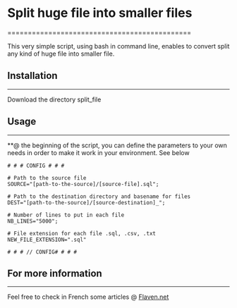 
# Split huge file into smaller files
=============================================

This very simple script, using bash in command line, enables to convert split any kind of huge file into smaller file.



## Installation
---------------------
Download the directory split_file



## Usage
--------------

**@ the beginning of the script, you can define the parameters to your own needs in order to make it work in your environment. See below

```
# # # CONFIG # # # 

# Path to the source file
SOURCE="[path-to-the-source]/[source-file].sql";

# Path to the destination directory and basename for files
DEST="[path-to-the-source]/[source-destination]_"; 

# Number of lines to put in each file
NB_LINES="5000";

# File extension for each file .sql, .csv, .txt
NEW_FILE_EXTENSION=".sql"

# # # // CONFIG# # # # 

```




## For more information
------------------------------------
Feel free to check in French some articles @
[Flaven.net](http://flaven.fr//)








